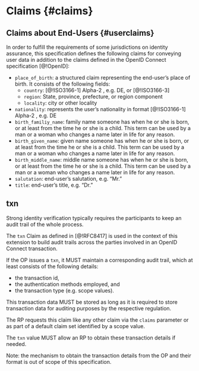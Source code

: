 # Claims {#claims}

## Claims about End-Users {#userclaims}

In order to fulfill the requirements of some jurisdictions on identity assurance, this specification defines the following claims for conveying user data in addition to the claims defined in the OpenID Connect specification [@!OpenID]:

* `place_of_birth`: a structured claim representing the end-user’s place of birth. It consists of the following fields:
	* `country`: [@!ISO3166-1] Alpha-2 , e.g. DE, or [@!ISO3166-3] 
	* `region`: State, province, prefecture, or region component
	* `locality`: city or other locality
* `nationality`: represents the user’s nationality in format [@!ISO3166-1] Alpha-2 , e.g. DE
* `birth_familiy_name`: family name someone has when he or she is born, or at least from the time he or she is a child. This term can be used by a man or a woman who changes a name later in life for any reason.
* `birth_given_name`: given name someone has when he or she is born, or at least from the time he or she is a child. This term can be used by a man or a woman who changes a name later in life for any reason.
* `birth_middle_name`: middle name someone has when he or she is born, or at least from the time he or she is a child. This term can be used by a man or a woman who changes a name later in life for any reason.
* `salutation`: end-user’s salutation, e.g. “Mr.”
* `title`: end-user’s title, e.g. “Dr.”

## txn

Strong identity verification typically requires the participants to keep an audit trail of the whole process. 

The `txn` Claim as defined in [@!RFC8417] is used in the context of this extension to build audit trails across the parties involved in an OpenID Connect transaction. 

If the OP issues a `txn`, it MUST maintain a corresponding audit trail, which at least consists of the following details: 

* the transaction id,
* the authentication methods employed, and
* the transaction type (e.g. scope values).

This transaction data MUST be stored as long as it is required to store transaction data for auditing purposes by the respective regulation. 

The RP requests this claim like any other claim via the `claims` parameter or as part of a default claim set identified by a scope value. 

The `txn` value MUST allow an RP to obtain these transaction details if needed.

Note: the mechanism to obtain the transaction details from the OP and their format is out of scope of this specification. 
    



